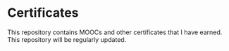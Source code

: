 # Certificates
This repository contains MOOCs and other certificates that I have earned. This repository will be regularly updated.
